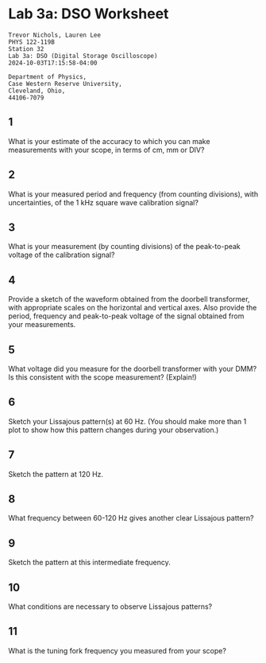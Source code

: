 # Lab 3a: DSO Worksheet

```
Trevor Nichols, Lauren Lee
PHYS 122-119B
Station 32
Lab 3a: DSO (Digital Storage Oscilloscope)
2024-10-03T17:15:58-04:00

Department of Physics,
Case Western Reserve University,
Cleveland, Ohio,
44106-7079
```

## 1

What is your estimate of the accuracy to which you can make measurements with your scope, in terms of cm, mm or DIV?

## 2

What is your measured period and frequency (from counting divisions), with uncertainties, of the 1 kHz square wave calibration signal?

## 3

What is your measurement (by counting divisions) of the peak-to-peak voltage of the calibration signal?

## 4

Provide a sketch of the waveform obtained from the doorbell transformer, with appropriate scales on the horizontal and vertical axes. Also provide the period, frequency and peak-to-peak voltage of the signal obtained from your measurements.

## 5

What voltage did you measure for the doorbell transformer with your DMM? Is this consistent with the scope measurement? (Explain!)

## 6

Sketch your Lissajous pattern(s) at 60 Hz. (You should make more than 1 plot to show how this pattern changes during your observation.)

## 7

Sketch the pattern at 120 Hz.

## 8

What frequency between 60-120 Hz gives another clear Lissajous pattern?

## 9

Sketch the pattern at this intermediate frequency.

## 10

What conditions are necessary to observe Lissajous patterns?

## 11

What is the tuning fork frequency you measured from your scope?
